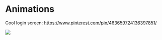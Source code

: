 # Animations

Cool login screen:
https://www.pinterest.com/pin/463659724136397851/

![](./github/login.gif)

